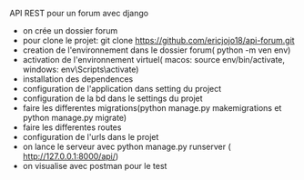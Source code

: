 API REST pour un forum avec django

- on crée un dossier forum
- pour clone le projet: git clone https://github.com/ericjojo18/api-forum.git
- creation de l'environnement dans le dossier forum( python -m ven env)
- activation de l'environnement virtuel( macos: source env/bin/activate, windows: env\Scripts\activate)
- installation des dependences
- configuration de l'application dans setting du project
- configuration de la bd dans le settings du projet
- faire les differentes migrations(python manage.py makemigrations et python manage.py migrate)
- faire les differentes routes
- configuration de l'urls dans le projet
- on lance le serveur avec python manage.py runserver ( http://127.0.0.1:8000/api/)
- on visualise avec postman pour le test
